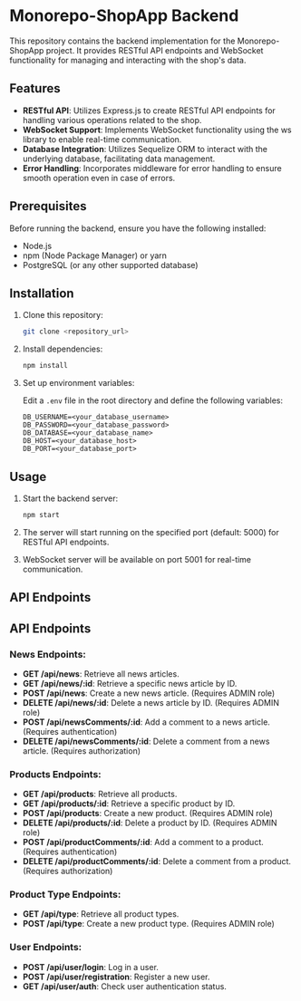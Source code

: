 # Monorepo-ShopApp Backend

This repository contains the backend implementation for the Monorepo-ShopApp project. It provides RESTful API endpoints and WebSocket functionality for managing and interacting with the shop's data.

## Features

- **RESTful API**: Utilizes Express.js to create RESTful API endpoints for handling various operations related to the shop.
- **WebSocket Support**: Implements WebSocket functionality using the ws library to enable real-time communication.
- **Database Integration**: Utilizes Sequelize ORM to interact with the underlying database, facilitating data management.
- **Error Handling**: Incorporates middleware for error handling to ensure smooth operation even in case of errors.

## Prerequisites

Before running the backend, ensure you have the following installed:

- Node.js
- npm (Node Package Manager) or yarn
- PostgreSQL (or any other supported database)

## Installation

1. Clone this repository:

    ```bash
    git clone <repository_url>
    ```

2. Install dependencies:

    ```bash
    npm install
    ```

3. Set up environment variables:

    Edit a `.env` file in the root directory and define the following variables:

    ```plaintext
    DB_USERNAME=<your_database_username>
    DB_PASSWORD=<your_database_password>
    DB_DATABASE=<your_database_name>
    DB_HOST=<your_database_host>
    DB_PORT=<your_database_port>
    ```

## Usage

1. Start the backend server:

    ```bash
    npm start
    ```

2. The server will start running on the specified port (default: 5000) for RESTful API endpoints.

3. WebSocket server will be available on port 5001 for real-time communication.

## API Endpoints

## API Endpoints

### News Endpoints:

- **GET /api/news**: Retrieve all news articles.
- **GET /api/news/:id**: Retrieve a specific news article by ID.
- **POST /api/news**: Create a new news article. (Requires ADMIN role)
- **DELETE /api/news/:id**: Delete a news article by ID. (Requires ADMIN role)
- **POST /api/newsComments/:id**: Add a comment to a news article. (Requires authentication)
- **DELETE /api/newsComments/:id**: Delete a comment from a news article. (Requires authorization)

### Products Endpoints:

- **GET /api/products**: Retrieve all products.
- **GET /api/products/:id**: Retrieve a specific product by ID.
- **POST /api/products**: Create a new product. (Requires ADMIN role)
- **DELETE /api/products/:id**: Delete a product by ID. (Requires ADMIN role)
- **POST /api/productComments/:id**: Add a comment to a product. (Requires authentication)
- **DELETE /api/productComments/:id**: Delete a comment from a product. (Requires authorization)

### Product Type Endpoints:

- **GET /api/type**: Retrieve all product types.
- **POST /api/type**: Create a new product type. (Requires ADMIN role)

### User Endpoints:

- **POST /api/user/login**: Log in a user.
- **POST /api/user/registration**: Register a new user.
- **GET /api/user/auth**: Check user authentication status.
